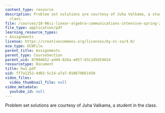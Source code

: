 ```yaml
---
content_type: resource
description: Problem set solutions are courtesy of Juha Valkama, a student in the
  class.
file: /courses/18-06ci-linear-algebra-communications-intensive-spring-2004/ff7a12524d025c14a7a7010670661450_hw1.pdf
file_type: application/pdf
learning_resource_types:
- Assignments
license: https://creativecommons.org/licenses/by-nc-sa/4.0/
ocw_type: OCWFile
parent_title: Assignments
parent_type: CourseSection
parent_uid: 87094652-ad49-026a-e057-83c2d5d19014
resourcetype: Document
title: hw1.pdf
uid: ff7a1252-4d02-5c14-a7a7-010670661450
video_files:
  video_thumbnail_file: null
video_metadata:
  youtube_id: null
---
```

Problem set solutions are courtesy of Juha Valkama, a student in the class.